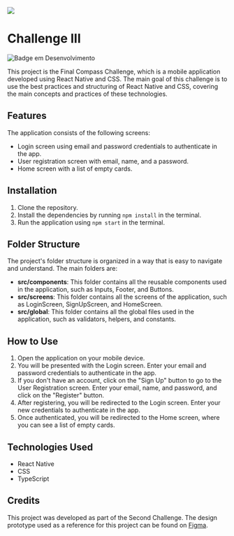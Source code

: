 ![](https://github.com/joelington321/compass-react-native-challenge-app/assets/69323457/4b480ebf-d0cb-4d61-9e76-9ea0d7eac6af)
# Challenge III
![Badge em Desenvolvimento](http://img.shields.io/static/v1?label=STATUS&message=EM%20DESENVOLVIMENTO&color=GREEN&style=for-the-badge)

This project is the Final Compass Challenge, which is a mobile application developed using React Native and CSS. The main goal of this challenge is to use the best practices and structuring of React Native and CSS, covering the main concepts and practices of these technologies.

## Features

The application consists of the following screens:

- Login screen using email and password credentials to authenticate in the app.
- User registration screen with email, name, and a password.
- Home screen with a list of empty cards.

## Installation

1. Clone the repository.
2. Install the dependencies by running `npm install` in the terminal.
3. Run the application using `npm start` in the terminal.

## Folder Structure

The project's folder structure is organized in a way that is easy to navigate and understand. The main folders are:

- **src/components**: This folder contains all the reusable components used in the application, such as Inputs, Footer, and Buttons.
- **src/screens**: This folder contains all the screens of the application, such as LoginScreen, SignUpScreen, and HomeScreen.
- **src/global**: This folder contains all the global files used in the application, such as validators, helpers, and constants.

## How to Use

1. Open the application on your mobile device.
2. You will be presented with the Login screen. Enter your email and password credentials to authenticate in the app.
3. If you don't have an account, click on the "Sign Up" button to go to the User Registration screen. Enter your email, name, and password, and click on the "Register" button.
4. After registering, you will be redirected to the Login screen. Enter your new credentials to authenticate in the app.
5. Once authenticated, you will be redirected to the Home screen, where you can see a list of empty cards.

## Technologies Used

- React Native
- CSS
- TypeScript

## Credits

This project was developed as part of the Second Challenge. The design prototype used as a reference for this project can be found on [Figma](https://www.figma.com/file/9VfFd73WIMmIRAUeRvqxEN/Desafio---PB?t=Y8vJcUhE5VewN5zk-0).
